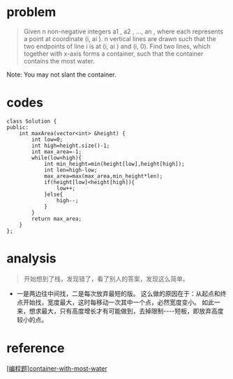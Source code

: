 # problem
>Given n non-negative integers a1 , a2 , ..., an , where each represents a point at coordinate (i, ai ). n vertical lines are drawn such that the two endpoints of line i is at (i, ai ) and (i, 0). Find two lines, which together with x-axis forms a container, such that the container contains the most water.

Note: You may not slant the container.

# codes
```
class Solution {
public:
    int maxArea(vector<int> &height) {
        int low=0;
        int high=height.size()-1;
        int max_area=-1;
        while(low<high){
            int min_height=min(height[low],height[high]);
            int len=high-low;
            max_area=max(max_area,min_height*len);
            if(height[low]<height[high]){
                low++;
            }else{
                high--;
            }
        }
        return max_area;
    }
};
```

# analysis
>开始想到了栈，发现错了，看了别人的答案，发现这么简单。
- 一是两边往中间找，二是每次放弃最短的版。
这么做的原因在于：从起点和终点开始找，宽度最大，这时每移动一次其中一个点，必然宽度变小。
如此一来，想求最大，只有高度增长才有可能做到，去掉限制----短板，即放弃高度较小的点。

# reference
[[编程题]container-with-most-water][1]

[1]: https://www.nowcoder.com/questionTerminal/c97c1400a425438fb130f54fdcef0c57